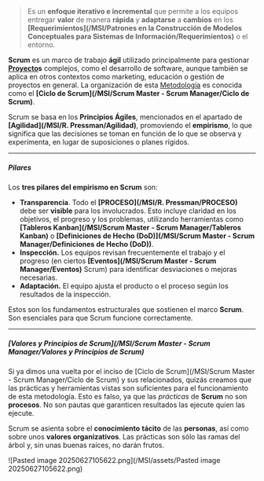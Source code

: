 > Es un **enfoque iterativo e incremental** que permite a los equipos entregar **valor** de manera **rápida** y **adaptarse** a **cambios** en los **[Requerimientos](/MSI/Patrones en la Construcción de Modelos Conceptuales para Sistemas de Información/Requerimientos)** o el entorno.

**Scrum** es un marco de trabajo **ágil** utilizado principalmente para gestionar **[Proyecto](/MSI/PMBOK/Proyecto)s** complejos, como el desarrollo de software, aunque también se aplica en otros contextos como marketing, educación o gestión de proyectos en general.
La organización de esta [Metodología](/MSI/Metodología) es conocida como el **[Ciclo de Scrum](/MSI/Scrum Master - Scrum Manager/Ciclo de Scrum)**. 

Scrum se basa en los **Principios Ágiles**, mencionados en el apartado de **[Agilidad](/MSI/R. Pressman/Agilidad)**, promoviendo el **empirismo**, lo que significa que las decisiones se toman en función de lo que se observa y experimenta, en lugar de suposiciones o planes rígidos. 
****
##### **Pilares**
Los **tres pilares del empirismo en Scrum** son:

- **Transparencia**. Todo el **[PROCESO](/MSI/R. Pressman/PROCESO)** debe ser **visible** para los involucrados. Esto incluye claridad en los objetivos, el progreso y los problemas, utilizando herramientas como **[Tableros Kanban](/MSI/Scrum Master - Scrum Manager/Tableros Kanban)** o **[Definiciones de Hecho (DoD)](/MSI/Scrum Master - Scrum Manager/Definiciones de Hecho (DoD))**.
- **Inspección.** Los equipos revisan frecuentemente el trabajo y el progreso (en ciertos **[Eventos](/MSI/Scrum Master - Scrum Manager/Eventos)** Scrum) para identificar desviaciones o mejoras necesarias.
- **Adaptación.** El equipo ajusta el producto o el proceso según los resultados de la inspección.

Estos son los fundamentos estructurales que sostienen el marco **Scrum**. 
Son esenciales para que Scrum funcione correctamente.
****
##### **[Valores y Principios de Scrum](/MSI/Scrum Master - Scrum Manager/Valores y Principios de Scrum)**
Si ya dimos una vuelta por el inciso de [Ciclo de Scrum](/MSI/Scrum Master - Scrum Manager/Ciclo de Scrum) y sus relacionados, quizás creamos que las prácticas y herramientas vistas son suficientes para el funcionamiento de esta metodología. Esto es falso, ya que las *prácticas* de **Scrum** no son **procesos**. No son pautas que garanticen resultados las ejecute quien las ejecute.

Scrum se asienta sobre el **conocimiento** **tácito** de las **personas**, así como sobre unos **valores** **organizativos**. Las prácticas son sólo las ramas del árbol y, sin unas buenas raíces, no darán frutos.

![Pasted image 20250627105622.png](/MSI/assets/Pasted image 20250627105622.png)
